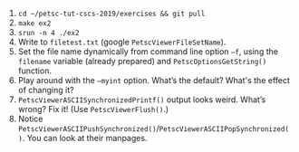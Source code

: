 1. `cd ~/petsc-tut-cscs-2019/exercises && git pull`
2. `make ex2`
3. `srun -n 4 ./ex2`
4. Write to `filetest.txt` (google `PetscViewerFileSetName`).
5. Set the file name dynamically from command line option `–f`, using the `filename` variable (already prepared) and `PetscOptionsGetString()` function.
6. Play around with the `–myint` option. What’s the default? What's the effect of changing it?
7. `PetscViewerASCIISynchronizedPrintf()` output looks weird. What’s wrong? Fix it! (Use `PetscViewerFlush()`.)
8. Notice `PetscViewerASCIIPushSynchronized()`/`PetscViewerASCIIPopSynchronized()`. You can look at their manpages.
